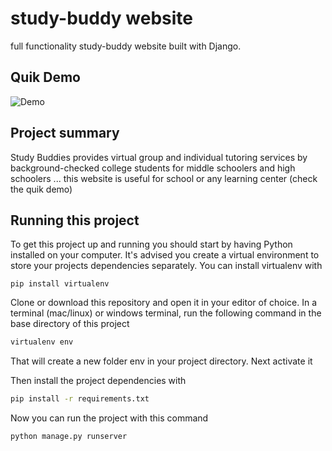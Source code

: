 # study-buddy website  

full functionality study-buddy website built with Django.


 ## Quik Demo 
![Demo](https://user-images.githubusercontent.com/68337132/211150575-22584a5b-3e1c-4203-a48e-ecd75d2f5df5.gif)


## Project summary

Study Buddies provides virtual group and individual tutoring services by background-checked college students for middle schoolers and high schoolers ... this website is useful for school or any learning center (check the quik demo)

## Running this project
To get this project up and running you should start by having Python installed on your computer. It's advised you create a virtual environment to store your projects dependencies separately. You can install virtualenv with

```bach
pip install virtualenv
```
Clone or download this repository and open it in your editor of choice. In a terminal (mac/linux) or windows terminal, run the following command in the base directory of this project
```bash
virtualenv env
```
That will create a new folder env in your project directory. Next activate it 

Then install the project dependencies with
```bash
pip install -r requirements.txt
```
Now you can run the project with this command
```bash
python manage.py runserver
```
